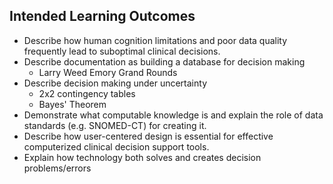 ## Intended Learning Outcomes

- Describe how human cognition limitations and poor data quality frequently lead to suboptimal clinical decisions.
- Describe documentation as building a database for decision making
    - Larry Weed Emory Grand Rounds
- Describe decision making under uncertainty
    - 2x2 contingency tables
    - Bayes' Theorem
- Demonstrate what computable knowledge is and explain the role of data standards (e.g. SNOMED-CT) for creating it.
- Describe how user-centered design is essential for effective computerized clinical decision support tools.
- Explain how technology both solves and creates decision problems/errors
